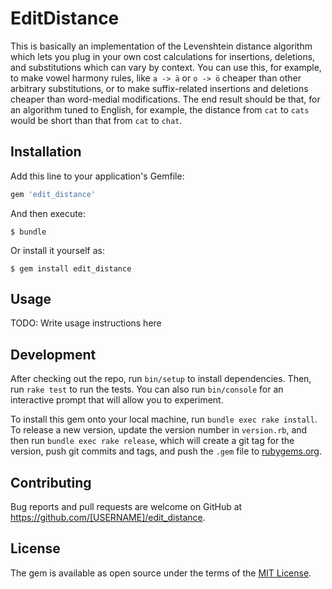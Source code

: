 # EditDistance

This is basically an implementation of the Levenshtein distance algorithm which lets you plug in your own cost calculations for
insertions, deletions, and substitutions which can vary by context. You can use this, for example, to make vowel harmony
rules, like `a -> ä` or `o -> ö` cheaper than other arbitrary substitutions, or to make suffix-related insertions and deletions cheaper
than word-medial modifications. The end result should be that, for an algorithm tuned to English, for example, the distance from `cat`
to `cats` would be short than that from `cat` to `chat`.

## Installation

Add this line to your application's Gemfile:

```ruby
gem 'edit_distance'
```

And then execute:

    $ bundle

Or install it yourself as:

    $ gem install edit_distance

## Usage

TODO: Write usage instructions here

## Development

After checking out the repo, run `bin/setup` to install dependencies. Then, run `rake test` to run the tests. You can also run `bin/console` for an interactive prompt that will allow you to experiment.

To install this gem onto your local machine, run `bundle exec rake install`. To release a new version, update the version number in `version.rb`, and then run `bundle exec rake release`, which will create a git tag for the version, push git commits and tags, and push the `.gem` file to [rubygems.org](https://rubygems.org).

## Contributing

Bug reports and pull requests are welcome on GitHub at https://github.com/[USERNAME]/edit_distance.


## License

The gem is available as open source under the terms of the [MIT License](http://opensource.org/licenses/MIT).

